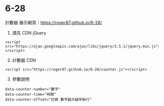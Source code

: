 # 6-28
計數器
展示網頁：https://roger87.github.io/6-28/

1. 請先 CDN jQuery
```
<script src="https://ajax.googleapis.com/ajax/libs/jquery/3.5.1/jquery.min.js"></script>
```
2. 計數器 CDN
```
<script src="https://roger87.github.io/6-28/counter.js"></script>
```
3. 參數說明

```
data-counter-number="數字"
data-counter-time="時間"
data-counter-offset="位移 數字越大越早執行"
```